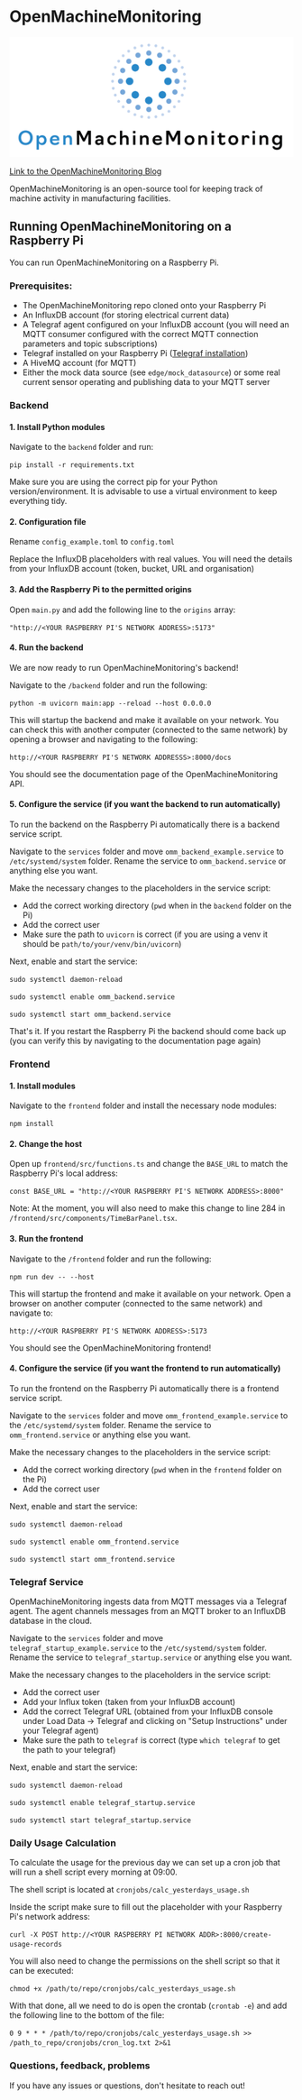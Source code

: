 # OpenMachineMonitoring

![OpenMachineMonitoring logo](assets/OMM_Logo_2xPNG%402x.png)

[Link to the OpenMachineMonitoring Blog](https://openmachinemonitoring.substack.com/)

OpenMachineMonitoring is an open-source tool for keeping track of machine activity in manufacturing facilities.

## Running OpenMachineMonitoring on a Raspberry Pi

You can run OpenMachineMonitoring on a Raspberry Pi.

### Prerequisites:

- The OpenMachineMonitoring repo cloned onto your Raspberry Pi
- An InfluxDB account (for storing electrical current data)
- A Telegraf agent configured on your InfluxDB account (you will need an MQTT consumer configured with the correct MQTT connection parameters and topic subscriptions)
- Telegraf installed on your Raspberry Pi ([Telegraf installation](https://portal.influxdata.com/downloads/))
- A HiveMQ account (for MQTT)
- Either the mock data source (see `edge/mock_datasource`) or some real current sensor operating and publishing data to your MQTT server

### Backend

#### 1. Install Python modules

Navigate to the `backend` folder and run:

`pip install -r requirements.txt`

Make sure you are using the correct pip for your Python version/environment. It is advisable to use a virtual environment to keep everything tidy.

#### 2. Configuration file

Rename `config_example.toml` to `config.toml`

Replace the InfluxDB placeholders with real values. You will need the details from your InfluxDB account (token, bucket, URL and organisation)

#### 3. Add the Raspberry Pi to the permitted origins

Open `main.py` and add the following line to the `origins` array:

`"http://<YOUR RASPBERRY PI'S NETWORK ADDRESS>:5173"`

#### 4. Run the backend

We are now ready to run OpenMachineMonitoring's backend!

Navigate to the `/backend` folder and run the following:

`python -m uvicorn main:app --reload --host 0.0.0.0`

This will startup the backend and make it available on your network. You can check this with another computer (connected to the same network) by opening a browser and navigating to the following:

`http://<YOUR RASPBERRY PI'S NETWORK ADDRESSS>:8000/docs`

You should see the documentation page of the OpenMachineMonitoring API.

#### 5. Configure the service (if you want the backend to run automatically)

To run the backend on the Raspberry Pi automatically there is a backend service script.

Navigate to the `services` folder and move `omm_backend_example.service` to `/etc/systemd/system` folder. Rename the service to `omm_backend.service` or anything else you want.

Make the necessary changes to the placeholders in the service script:

- Add the correct working directory (`pwd` when in the `backend` folder on the Pi)
- Add the correct user
- Make sure the path to `uvicorn` is correct (if you are using a venv it should be `path/to/your/venv/bin/uvicorn`)

Next, enable and start the service:

`sudo systemctl daemon-reload`

`sudo systemctl enable omm_backend.service`

`sudo systemctl start omm_backend.service`

That's it. If you restart the Raspberry Pi the backend should come back up (you can verify this by navigating to the documentation page again)

### Frontend

#### 1. Install modules

Navigate to the `frontend` folder and install the necessary node modules:

`npm install`

#### 2. Change the host

Open up `frontend/src/functions.ts` and change the `BASE_URL` to match the Raspberry Pi's local address:

`const BASE_URL = "http://<YOUR RASPBERRY PI'S NETWORK ADDRESS>:8000"`

Note: At the moment, you will also need to make this change to line 284 in `/frontend/src/components/TimeBarPanel.tsx`.

#### 3. Run the frontend

Navigate to the `/frontend` folder and run the following:

`npm run dev -- --host`

This will startup the frontend and make it available on your network. Open a browser on another computer (connected to the same network) and navigate to:

`http://<YOUR RASPBERRY PI'S NETWORK ADDRESS>:5173`

You should see the OpenMachineMonitoring frontend!

#### 4. Configure the service (if you want the frontend to run automatically)

To run the frontend on the Raspberry Pi automatically there is a frontend service script.

Navigate to the `services` folder and move `omm_frontend_example.service` to the `/etc/systemd/system` folder. Rename the service to `omm_frontend.service` or anything else you want.

Make the necessary changes to the placeholders in the service script:

- Add the correct working directory (`pwd` when in the `frontend` folder on the Pi)
- Add the correct user

Next, enable and start the service:

`sudo systemctl daemon-reload`

`sudo systemctl enable omm_frontend.service`

`sudo systemctl start omm_frontend.service`

### Telegraf Service

OpenMachineMonitoring ingests data from MQTT messages via a Telegraf agent. The agent channels messages from an MQTT broker to an InfluxDB database in the cloud.

Navigate to the `services` folder and move `telegraf_startup_example.service` to the `/etc/systemd/system` folder. Rename the service to `telegraf_startup.service` or anything else you want.

Make the necessary changes to the placeholders in the service script:

- Add the correct user
- Add your Influx token (taken from your InfluxDB account)
- Add the correct Telegraf URL (obtained from your InfluxDB console under Load Data -> Telegraf and clicking on "Setup Instructions" under your Telegraf agent)
- Make sure the path to `telegraf` is correct (type `which telegraf` to get the path to your telegraf)

Next, enable and start the service:

`sudo systemctl daemon-reload`

`sudo systemctl enable telegraf_startup.service`

`sudo systemctl start telegraf_startup.service`

### Daily Usage Calculation

To calculate the usage for the previous day we can set up a cron job that will run a shell script every morning at 09:00.

The shell script is located at `cronjobs/calc_yesterdays_usage.sh`

Inside the script make sure to fill out the placeholder with your Raspberry Pi's network address:

`curl -X POST http://<YOUR RASPBERRY PI NETWORK ADDR>:8000/create-usage-records`

You will also need to change the permissions on the shell script so that it can be executed:

`chmod +x /path/to/repo/cronjobs/calc_yesterdays_usage.sh`

With that done, all we need to do is open the crontab (`crontab -e`) and add the following line to the bottom of the file:

`0 9 * * * /path/to/repo/cronjobs/calc_yesterdays_usage.sh >> /path_to_repo/cronjobs/cron_log.txt 2>&1`

### Questions, feedback, problems

If you have any issues or questions, don't hesitate to reach out!
